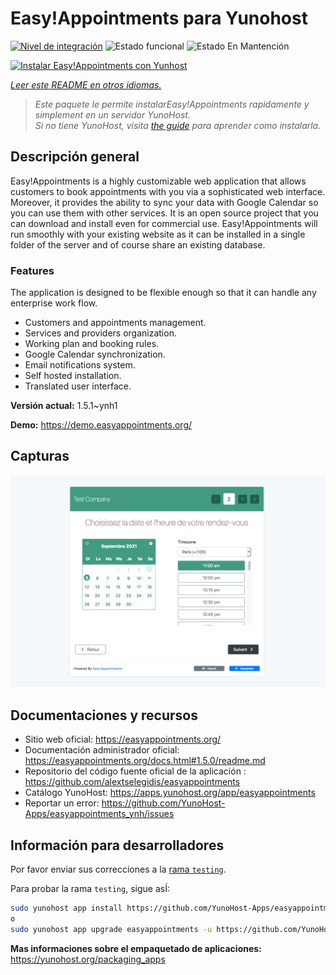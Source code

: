 <!--
Este archivo README esta generado automaticamente<https://github.com/YunoHost/apps/tree/master/tools/readme_generator>
No se debe editar a mano.
-->

# Easy!Appointments para Yunohost

[![Nivel de integración](https://apps.yunohost.org/badge/integration/easyappointments)](https://ci-apps.yunohost.org/ci/apps/easyappointments/)
![Estado funcional](https://apps.yunohost.org/badge/state/easyappointments)
![Estado En Mantención](https://apps.yunohost.org/badge/maintained/easyappointments)

[![Instalar Easy!Appointments con Yunhost](https://install-app.yunohost.org/install-with-yunohost.svg)](https://install-app.yunohost.org/?app=easyappointments)

*[Leer este README en otros idiomas.](./ALL_README.md)*

> *Este paquete le permite instalarEasy!Appointments rapidamente y simplement en un servidor YunoHost.*  
> *Si no tiene YunoHost, visita [the guide](https://yunohost.org/install) para aprender como instalarla.*

## Descripción general

Easy!Appointments is a highly customizable web application that allows customers to book appointments with you via a sophisticated web interface. Moreover, it provides the ability to sync your data with Google Calendar so you can use them with other services. It is an open source project that you can download and install even for commercial use. Easy!Appointments will run smoothly with your existing website as it can be installed in a single folder of the server and of course share an existing database.

### Features
The application is designed to be flexible enough so that it can handle any enterprise work flow.

- Customers and appointments management.
- Services and providers organization.
- Working plan and booking rules.
- Google Calendar synchronization.
- Email notifications system.
- Self hosted installation.
- Translated user interface.


**Versión actual:** 1.5.1~ynh1

**Demo:** <https://demo.easyappointments.org/>

## Capturas

![Captura de Easy!Appointments](./doc/screenshots/screenshots.png)

## Documentaciones y recursos

- Sitio web oficial: <https://easyappointments.org/>
- Documentación administrador oficial: <https://easyappointments.org/docs.html#1.5.0/readme.md>
- Repositorio del código fuente oficial de la aplicación : <https://github.com/alextselegidis/easyappointments>
- Catálogo YunoHost: <https://apps.yunohost.org/app/easyappointments>
- Reportar un error: <https://github.com/YunoHost-Apps/easyappointments_ynh/issues>

## Información para desarrolladores

Por favor enviar sus correcciones a la [rama `testing`](https://github.com/YunoHost-Apps/easyappointments_ynh/tree/testing).

Para probar la rama `testing`, sigue asÍ:

```bash
sudo yunohost app install https://github.com/YunoHost-Apps/easyappointments_ynh/tree/testing --debug
o
sudo yunohost app upgrade easyappointments -u https://github.com/YunoHost-Apps/easyappointments_ynh/tree/testing --debug
```

**Mas informaciones sobre el empaquetado de aplicaciones:** <https://yunohost.org/packaging_apps>

